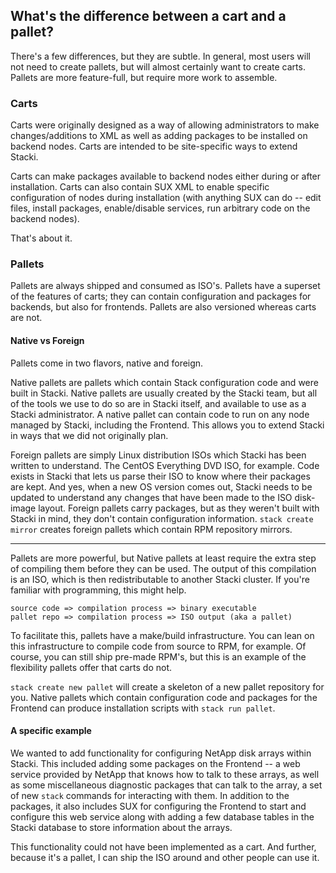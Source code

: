 ## What's the difference between a cart and a pallet?

There's a few differences, but they are subtle.  In general, most users will not need to create pallets, but will almost certainly want to create carts.  Pallets are more feature-full, but require more work to assemble.

### Carts

Carts were originally designed as a way of allowing administrators to make changes/additions to XML as well as adding packages to be installed on backend nodes.  Carts are intended to be site-specific ways to extend Stacki.

Carts can make packages available to backend nodes either during or after installation.  Carts can also contain SUX XML to enable specific configuration of nodes during installation (with anything SUX can do -- edit files, install packages, enable/disable services, run arbitrary code on the backend nodes).

That's about it.

### Pallets

Pallets are always shipped and consumed as ISO's.  Pallets have a superset of the features of carts; they can contain configuration and packages for backends, but also for frontends.  Pallets are also versioned whereas carts are not.

#### Native vs Foreign

Pallets come in two flavors, native and foreign.  

Native pallets are pallets which contain Stack configuration code and were built in Stacki.  Native pallets are usually created by the Stacki team, but all of the tools we use to do so are in Stacki itself, and available to use as a Stacki administrator.  A native pallet can contain code to run on any node managed by Stacki, including the Frontend.  This allows you to extend Stacki in ways that we did not originally plan.

Foreign pallets are simply Linux distribution ISOs which Stacki has been written to understand.  The CentOS Everything DVD ISO, for example.  Code exists in Stacki that lets us parse their ISO to know where their packages are kept.  And yes, when a new OS version comes out, Stacki needs to be updated to understand any changes that have been made to the ISO disk-image layout.  Foreign pallets carry packages, but as they weren't built with Stacki in mind, they don't contain configuration information.  `stack create mirror` creates foreign pallets which contain RPM repository mirrors.

----

Pallets are more powerful, but Native pallets at least require the extra step of compiling them before they can be used.  The output of this compilation is an ISO, which is then redistributable to another Stacki cluster.  If you're familiar with programming, this might help.

```
source code => compilation process => binary executable
pallet repo => compilation process => ISO output (aka a pallet)
```

To facilitate this, pallets have a make/build infrastructure.  You can lean on this infrastructure to compile code from source to RPM, for example.  Of course, you can still ship pre-made RPM's, but this is an example of the flexibility pallets offer that carts do not.

`stack create new pallet` will create a skeleton of a new pallet repository for you.  Native pallets which contain configuration code and packages for the Frontend can produce installation scripts with `stack run pallet`.

#### A specific example

We wanted to add functionality for configuring NetApp disk arrays within Stacki.  This included adding some packages on the Frontend -- a web service provided by NetApp that knows how to talk to these arrays, as well as some miscellaneous diagnostic packages that can talk to the array, a set of new `stack` commands for interacting with them.  In addition to the packages, it also includes SUX for configuring the Frontend to start and configure this web service along with adding a few database tables in the Stacki database to store information about the arrays.

This functionality could not have been implemented as a cart.  And further, because it's a pallet, I can ship the ISO around and other people can use it.
